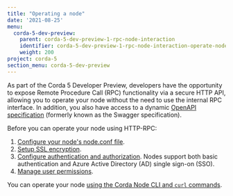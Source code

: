 ```yaml
---
title: "Operating a node"
date: '2021-08-25'
menu:
  corda-5-dev-preview:
    parent: corda-5-dev-preview-1-rpc-node-interaction
    identifier: corda-5-dev-preview-1-rpc-node-interaction-operate-node
    weight: 200
project: corda-5
section_menu: corda-5-dev-preview
---
```


As part of the Corda 5 Developer Preview, developers have the opportunity to expose Remote Procedure Call (RPC)
functionality via a secure HTTP API, allowing you to operate your node without the need to use the internal RPC
interface. In addition, you also have access to a dynamic [OpenAPI specification](https://swagger.io/docs/specification/about/)
(formerly known as the Swagger specification).

Before you can operate your node using HTTP-RPC:
1. [Configure your node's node.conf file](configure-nodeconf.md).
2. [Setup SSL encryption](setup-ssl-encryption.md).
3. [Configure authentication and authorization](authentication/authentication.md). Nodes support both basic authentication and Azure Active Directory (AD) single sign-on (SSO).
4. [Manage user permissions](set-permissions.md).

You can operate your node [using the Corda Node CLI and `curl` commands](cli-curl/cli-curl.md).

